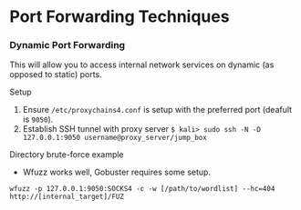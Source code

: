 # Port Forwarding Techniques

### Dynamic Port Forwarding

This will allow you to access internal network services on dynamic (as opposed to static) ports.

Setup
1. Ensure `/etc/proxychains4.conf` is setup with the preferred port (deafult is `9050`).
2. Establish SSH tunnel with proxy server `$ kali> sudo ssh -N -D 127.0.0.1:9050 username@proxy_server/jump_box`

Directory brute-force example
* Wfuzz works well, Gobuster requires some setup.
```
wfuzz -p 127.0.0.1:9050:SOCKS4 -c -w [/path/to/wordlist] --hc=404 http://[internal_target]/FUZ
```
